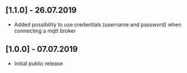 ## [1.1.0] - 26.07.2019

* Added possibility to use credentials (username and password) when connecting a mqtt broker 

## [1.0.0] - 07.07.2019

* Initial public release
